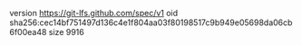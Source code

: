 version https://git-lfs.github.com/spec/v1
oid sha256:cec14bf751497d136c4e1f804aa03f80198517c9b949e05698da06cb6f00ea48
size 9916
